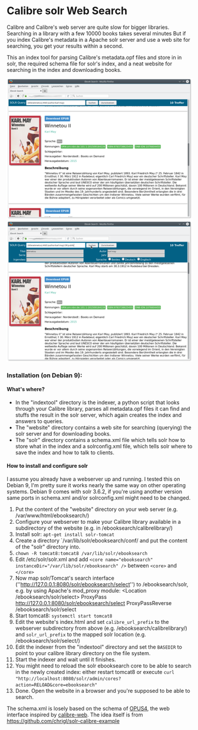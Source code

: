 # Calibre solr Web Search

Calibre and Calibre's web server are quite slow for bigger libraries. Searching in a library with a few 10000 books takes several minutes 
But if you index Calibre's metadata in a Apache solr server and use a web site for searching, you get your results within a second.

This an index tool for parsing Calibre's metadata.opf files and store in in solr, the required schema file for solr's index, and a neat website for searching in the index and downloading books.

![screenshot 1](screenshot1.png?raw=true)
![screenshot 2](screenshot2.png?raw=true)

### Installation (on Debian 9):

#### What's where?
- In the "indextool" directory is the indexer, a python script that looks through your Calibre library, parses all metadata.opf files it can find and stuffs the result in the solr server, which again creates the index and answers to queries.
- The "website" directory contains a web site for searching (querying) the solr server and for downloading books.
- The "solr" directory contains a schema.xml file which tells solr how to store what in the index and a solrconfig.xml file, which tells solr where to save the index and how to talk to clients.

#### How to install and configure solr

I assume you already have a webserver up and running. I tested this on Debian 9, I'm pretty sure it works nearly the same way on other operating systems.
Debian 9 comes with solr 3.6.2, if you're using another version same ports in schema.xml and/or solrconfig.xml might need to be changed.

1. Put the content of the "website" directory on your web server (e.g. /var/www/html/ebooksearch/)
1. Configure your webserver to make your Calibre library available in a subdirectory of the website (e.g. in /ebooksearch/calibrelibrary/)
1. Install solr: `apt-get install solr-tomcat`
1. Create a directory `/var/lib/solr/ebooksearch/conf/ and put the content of the "solr" directory into.
1. `chown -R tomcat8:tomcat8 /var/lib/solr/ebooksearch`
1. Edit /etc/solr/solr.xml and add `<core name="ebooksearch" instanceDir="/var/lib/solr/ebooksearch" />` between `<core>` and `</core>`
1. Now map solr/Tomcat's search interface (''http://127.0.0.1:8080/solr/ebooksearch/select'') to /ebooksearch/solr, e.g. by using Apache's mod_proxy module:
    <Location /ebooksearch/solr/select>
	ProxyPass http://127.0.0.1:8080/solr/ebooksearch/select
	ProxyPassReverse /ebooksearch/solr/select
    </Location>
1. Start tomcat8: `systemctl start tomcat8`
1. Edit the website's index.html and set `calibre_url_prefix` to the webserver subdirectory from above (e.g. /ebooksearch/calibrelibrary/) and `solr_url_prefix` to the mapped solr location (e.g. /ebooksearch/solr/select/)
1. Edit the indexer from the "indextool" directory and set the ``BASEDIR`` to point to your calibre library directory on the file system.
1. Start the indexer and wait until it finishes.
1. You might need to reload the solr ebooksearch core to be able to search in the newly created index: either restart tomcat8 or execute `curl "http://localhost:8080/solr/admin/cores?action=RELOAD&core=ebooksearch"`
1. Done. Open the website in a browser and you're supposed to be able to search.

The schema.xml is losely based on the schema of [OPUS4](https://github.com/OPUS4/search), the web interface inspired by [calibre-web](https://github.com/janeczku/calibre-web).
The idea itself is from https://github.com/chrigl/solr-calibre-example
